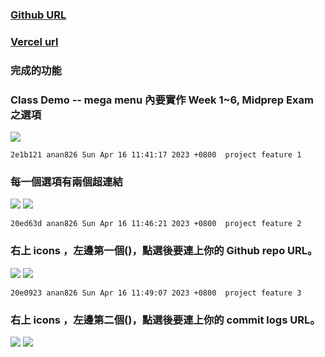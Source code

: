 ### [Github URL](https://github.com/anan826/1112-1N-js-demo-211410658.git)

### [Vercel url](https://vercel.com/anan826/1112-1-n-js-demo-211410658)

### 完成的功能

### Class Demo -- mega menu 內要實作 Week 1~6, Midprep Exam 之選項

![](https://slyliryvslfzxeqslixp.supabase.co/storage/v1/object/public/demo-58/md_1N_img/project-p1.png)

```
2e1b121 anan826 Sun Apr 16 11:41:17 2023 +0800  project feature 1
```

### 每一個選項有兩個超連結

![](https://slyliryvslfzxeqslixp.supabase.co/storage/v1/object/public/demo-58/md_1N_img/project-p2-1.png)
![](https://slyliryvslfzxeqslixp.supabase.co/storage/v1/object/public/demo-58/md_1N_img/project-p2-2.png)

```
20ed63d anan826 Sun Apr 16 11:46:21 2023 +0800  project feature 2
```

### 右上 icons ，左邊第一個(<i class="fab fa-github"></i>)，點選後要連上你的 Github repo URL。

![](https://slyliryvslfzxeqslixp.supabase.co/storage/v1/object/public/demo-58/md_1N_img/project-p3-1.png)
![](https://slyliryvslfzxeqslixp.supabase.co/storage/v1/object/public/demo-58/md_1N_img/project-p3-2.png)

```
20e0923 anan826 Sun Apr 16 11:49:07 2023 +0800  project feature 3
```

### 右上 icons ，左邊第二個(<i class="fab fa-git-alt"></i>)，點選後要連上你的 commit logs URL。

![](https://slyliryvslfzxeqslixp.supabase.co/storage/v1/object/public/demo-58/md_1N_img/project-p4-1.png)
![](https://slyliryvslfzxeqslixp.supabase.co/storage/v1/object/public/demo-58/md_1N_img/project-p4-2.png)
